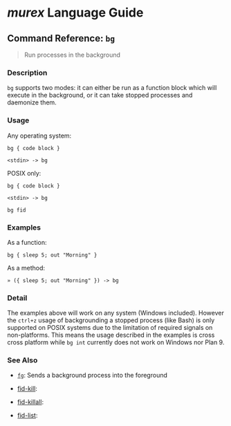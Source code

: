 # _murex_ Language Guide

## Command Reference: `bg`

> Run processes in the background

### Description

`bg` supports two modes: it can either be run as a function block which will
execute in the background, or it can take stopped processes and daemonize
them.

### Usage

Any operating system:

    bg { code block }
    
    <stdin> -> bg
    
POSIX only:

    bg { code block }
    
    <stdin> -> bg
    
    bg fid

### Examples

As a function:

    bg { sleep 5; out "Morning" }
    
As a method:

    » ({ sleep 5; out "Morning" }) -> bg

### Detail

The examples above will work on any system (Windows included). However the
`ctrl+z` usage of backgrounding a stopped process (like Bash) is only
supported on POSIX systems due to the limitation of required signals on
non-platforms. This means the usage described in the examples is cross
cross platform while `bg int` currently does not work on Windows nor Plan 9.

### See Also

* [`fg`](../commands/fg.md):
  Sends a background process into the foreground
* [fid-kill](../commands/fid-kill.md):
  
* [fid-killall](../commands/fid-killall.md):
  
* [fid-list](../commands/fid-list.md):
  